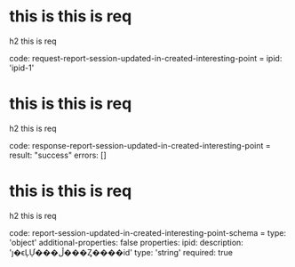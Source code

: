 # this is this is req

h2 this is req

code:
    request-report-session-updated-in-created-interesting-point =
  ipid: 'ipid-1'


# this is this is req

h2 this is req

code:
    response-report-session-updated-in-created-interesting-point =
  result: "success"
  errors: []


# this is this is req

h2 this is req

code:
    report-session-updated-in-created-interesting-point-schema =
  type: 'object'
  additional-properties: false
  properties:
    ipid:
      description: 'ȷ�ϵĻỰ���ڵ���Ȥ����id'
      type: 'string'
      required: true


